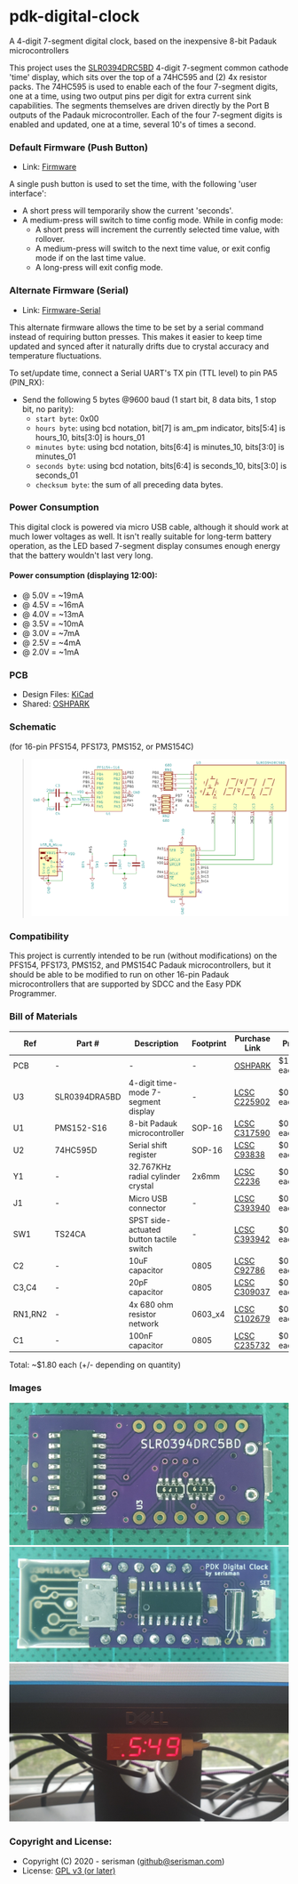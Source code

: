 # pdk-digital-clock
A 4-digit 7-segment digital clock, based on the inexpensive 8-bit Padauk microcontrollers

This project uses the [SLR0394DRC5BD](https://lcsc.com/product-detail/Led-Segment-Display_SUNLIGHT-SLR0394DRA5BD_C225902.html) 4-digit 7-segment common cathode 'time' display,
which sits over the top of a 74HC595 and (2) 4x resistor packs.
The 74HC595 is used to enable each of the four 7-segment digits, one at a time, using two output pins per digit for extra current sink capabilities.
The segments themselves are driven directly by the Port B outputs of the Padauk microcontroller.
Each of the four 7-segment digits is enabled and updated, one at a time, several 10's of times a second.

### Default Firmware (Push Button)
- Link: [Firmware](firmware/)

A single push button is used to set the time, with the following 'user interface':
- A short press will temporarily show the current 'seconds'.
- A medium-press will switch to time config mode.  While in config mode:
  - A short press will increment the currently selected time value, with rollover.
  - A medium-press will switch to the next time value, or exit config mode if on the last time value.
  - A long-press will exit config mode. 

### Alternate Firmware (Serial)
- Link: [Firmware-Serial](firmware-serial/)

This alternate firmware allows the time to be set by a serial command instead of requiring button presses.
This makes it easier to keep time updated and synced after it naturally drifts due to crystal accuracy and temperature fluctuations.

To set/update time, connect a Serial UART's TX pin (TTL level) to pin PA5 (PIN_RX):
- Send the following 5 bytes @9600 baud (1 start bit, 8 data bits, 1 stop bit, no parity):
    - `start byte`: 0x00
    - `hours byte`: using bcd notation, bit[7] is am_pm indicator, bits[5:4] is hours_10, bits[3:0] is hours_01
    - `minutes byte`: using bcd notation, bits[6:4] is minutes_10, bits[3:0] is minutes_01
    - `seconds byte`: using bcd notation, bits[6:4] is seconds_10, bits[3:0] is seconds_01
    - `checksum byte`: the sum of all preceding data bytes.

### Power Consumption

This digital clock is powered via micro USB cable, although it should work at much lower voltages as well.
It isn't really suitable for long-term battery operation, as the LED based 7-segment display consumes enough energy that the battery wouldn't last very long.

#### Power consumption (displaying 12:00):
- @ 5.0V = ~19mA
- @ 4.5V = ~16mA
- @ 4.0V = ~13mA
- @ 3.5V = ~10mA
- @ 3.0V = ~7mA
- @ 2.5V = ~4mA
- @ 2.0V = ~1mA

### PCB
- Design Files: [KiCad](pcb-s16/)
- Shared: [OSHPARK](https://oshpark.com/shared_projects/jvGgF1gC)

### Schematic
(for 16-pin PFS154, PFS173, PMS152, or PMS154C)
> ![Schematic](https://github.com/serisman/pdk-digital-clock/blob/master/pcb-s16/output/Schematic.png?raw=true)

### Compatibility
This project is currently intended to be run (without modifications) on the PFS154, PFS173, PMS152, and PMS154C Padauk microcontrollers,
but it should be able to be modified to run on other 16-pin Padauk microcontrollers that are supported by SDCC and the Easy PDK Programmer.

### Bill of Materials
| Ref | Part # | Description | Footprint | Purchase Link | Price | Minimum Purchase |
| --- | --- | --- | --- | --- | --- | --- |
| PCB | - | - | - | [OSHPARK](https://oshpark.com/shared_projects/jvGgF1gC) | $1.033 each | $3.10 for 3 |
| U3 | SLR0394DRA5BD | 4-digit time-mode 7-segment display | - | [LCSC C225902](https://lcsc.com/product-detail/Led-Segment-Display_SUNLIGHT-SLR0394DRA5BD_C225902.html) | $0.501 each | $0.501 for 1|  
| U1 | PMS152-S16 | 8-bit Padauk microcontroller | SOP-16 | [LCSC C317590](https://lcsc.com/product-detail/Others_PADAUK-Tech-PMS152-S16_C317590.html) | $0.077 each | $0.39 for 5 |
| U2 | 74HC595D | Serial shift register | SOP-16 | [LCSC C93838](https://lcsc.com/product-detail/LED-Drivers_Shenzhen-Sunmoon-Micro-SM74HC595D_C93838.html) | $0.046 each | $0.46 for 10 |
| Y1 | - | 32.767KHz radial cylinder crystal | 2x6mm | [LCSC C2236](https://lcsc.com/product-detail/Radial-Cylinder-Crystals_Yangxing-Tech-X206032768KGB2SC_C2236.html) | $0.045 each | $0.45 for 10 |
| J1 | - | Micro USB connector | - | [LCSC C393940](https://lcsc.com/product-detail/USB-Connectors_SHOU-HAN-MICRO5-9mmusb_C393940.html) | $0.026 each | $0.52 for 20 |   
| SW1 | TS24CA | SPST side-actuated button tactile switch | - | [LCSC C393942](https://lcsc.com/product-detail/Tactile-Switches_SHOU-HAN-TS24CA_C393942.html) | $0.025 each | $0.50 for 20 |
| C2 | - | 10uF capacitor | 0805 | [LCSC C92786](https://lcsc.com/product-detail/Multilayer-Ceramic-Capacitors-MLCC-SMD-SMT_Taiyo-Yuden_JMK212BJ106KD-T_Taiyo-Yuden-JMK212BJ106KD-T_C92786.html) | $0.015 each | $0.73 for 50 |
| C3,C4 | - | 20pF capacitor | 0805 | [LCSC C309037](https://lcsc.com/product-detail/Multilayer-Ceramic-Capacitors-MLCC-SMD-SMT_CCTC-TCC0805C0G200J500BT_C309037.html) | $0.007 each | $0.36 for 50 |
| RN1,RN2 | - | 4x 680 ohm resistor network | 0603_x4 | [LCSC C102679](https://lcsc.com/product-detail/Resistor-Networks-Arrays_RALEC-RTA03-4D681JTP_C102679.html) | $0.007 each | $0.35 for 50 |
| C1 | - | 100nF capacitor | 0805 | [LCSC C235732](https://lcsc.com/product-detail/Multilayer-Ceramic-Capacitors-MLCC-SMD-SMT_PSA-Prosperity-Dielectrics-FN21X104K500PXG_C235732.html) | $0.006 each | $0.30 for 50 |

Total: ~$1.80 each (+/- depending on quantity)

### Images
![Front (without 7-segment display)](https://github.com/serisman/pdk-digital-clock/blob/master/img/Front%20(without%207-segment%20display).jpg?raw=true)
![Back](https://github.com/serisman/pdk-digital-clock/blob/master/img/Back.jpg?raw=true)
![Installed and working!](https://github.com/serisman/pdk-digital-clock/blob/master/img/Installed%20and%20working.jpg?raw=true)

### Copyright and License:
- Copyright (C) 2020 - serisman (github@serisman.com)
- License: [GPL v3 (or later)](LICENSE)
